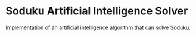 # Soduku Artificial Intelligence Solver
Implementation of an artificial intelligence algorithm that can solve Soduku.
